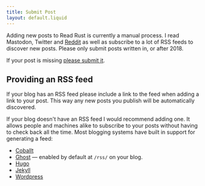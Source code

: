 ```yaml
---
title: Submit Post
layout: default.liquid
---
```


Adding new posts to Read Rust is currently a manual process. I read Mastodon,
Twitter and [Reddit][rust-reddit] as well as subscribe to a lot of RSS feeds to
discover new posts. Please only submit posts written in, or after 2018.

If your post is missing [please submit it][add-post].

## Providing an RSS feed

If your blog has an RSS feed please include a link to the feed when adding a
link to your post. This way any new posts you publish will be automatically
discovered.

If your blog doesn't have an RSS feed I would recommend adding one. It allows
people and machines alike to subscribe to your posts without having to check
back all the time. Most blogging systems have built in support for generating
a feed:

* [Coballt](http://cobalt-org.github.io/docs/rss.html)
* [Ghost](https://ghost.org/) — enabled by default at `/rss/` on your blog.
* [Hugo](https://gohugo.io/templates/rss/)
* [Jekyll](https://jekyllrb.com/tutorials/convert-site-to-jekyll/#10-rss-feed)
* [Wordpress](https://codex.wordpress.org/WordPress_Feeds)

[rust-reddit]: https://www.reddit.com/r/rust/
[add-post]: https://github.com/wezm/read-rust/issues/new?labels=missing-post&amp;title=Add+post&amp;template=missing_post.md
